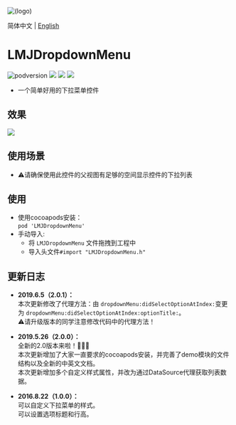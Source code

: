 ![(logo)](https://avatars2.githubusercontent.com/u/15794032?s=460&v=4)

简体中文 | [English](./README.en.md)             

# LMJDropdownMenu

![podversion](https://img.shields.io/cocoapods/v/LMJDropdownMenu.svg?style=flat)
![](https://img.shields.io/cocoapods/p/LMJDropdownMenu.svg?style=flat)
![](https://img.shields.io/badge/language-oc-orange.svg)
![](https://img.shields.io/cocoapods/l/LMJDropdownMenu.svg?style=flat)

- 一个简单好用的下拉菜单控件
       
          
## 效果                              
![](https://github.com/JerryLMJ/LMJDropdownMenu/raw/master/demo1.gif)        


## 使用场景
- ⚠️请确保使用此控件的父视图有足够的空间显示控件的下拉列表


## 使用
* 使用cocoapods安装：               
`pod 'LMJDropdownMenu'`
* 手动导入:             
    * 将 `LMJDropdownMenu` 文件拖拽到工程中
    * 导入头文件`#import "LMJDropdownMenu.h"`
    

## 更新日志
- **2019.6.5（2.0.1）：**                                                     
本次更新修改了代理方法：由 `dropdownMenu:didSelectOptionAtIndex:`变更为 `dropdownMenu:didSelectOptionAtIndex:optionTitle:`。                     
⚠️请升级版本的同学注意修改代码中的代理方法！                        

- **2019.5.26（2.0.0）：**                                          
全新的2.0版本来啦！🎉🎉🎉               
本次更新增加了大家一直要求的cocoapods安装，并完善了demo模块的文件结构以及全新的中英文文档。         
本次更新增加多个自定义样式属性，并改为通过DataSource代理获取列表数据。              

- **2016.8.22（1.0.0）：**                               
可以自定义下拉菜单的样式。                        
可以设置选项标题和行高。                                        
